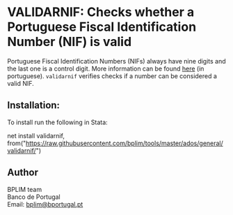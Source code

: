# VALIDARNIF: Checks whether a Portuguese Fiscal Identification Number (NIF) is valid

Portuguese Fiscal Identification Numbers (NIFs) always have nine digits and the last one is a control digit. More information can be found
[here](https://pt.wikipedia.org/wiki/N%C3%BAmero_de_identifica%C3%A7%C3%A3o_fiscal) (in portuguese).
`validarnif` verifies checks if a number can be considered a valid NIF.

## Installation:

To install run the following in Stata:

net install validarnif, from("https://raw.githubusercontent.com/bplim/tools/master/ados/general/validarnif/")

## Author

BPLIM team
<br>Banco de Portugal
<br>Email: bplim@bportugal.pt
